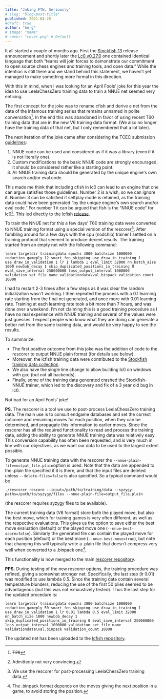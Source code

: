 ```yaml
---
title: "Joking FTW, Seriously"
# slug: "blog-post-title"
published: 2021-04-25
#draft: true
author: "borg"
# image: "name"
# cover: "cover.png" # Default
---
```


It all started a couple of months ago. First the [Stockfish 13](https://github.com/official-stockfish/Stockfish/releases/tag/sf_13) release announcement and shortly later the [Lc0 v0.27.0](https://discord.com/channels/425419482568196106/425419581713154049/813006562507096114) one contained identical language that both “teams will join forces to demonstrate our commitment to open source chess engines and training tools, and open data.” While the intention is still there and we stand behind this statement, we haven’t yet managed to make something more formal in this direction.

With this in mind, when I was looking for an April Fools’ joke for this year the idea to use LeelaChessZero training data to train a NNUE net seemed very enticing.

<!--more-->

The first concept for the joke was to rename cfish and derive a net from the data of the infamous training series that remains unnamed in polite conversation[^0]. In the end this was abandoned in favor of using recent T60 training data that are in the new V6 training data format. (We also no longer have the training data of that net, but I only remembered that a lot later).
[^0]: ~~T20~~

The next iteration of the joke came after considering the TCEC submission [guidelines](https://wiki.chessdom.org/Rules#Guidelines):
1. NNUE code can be used and considered as if it was a library (even if it is not literally one).
2. Custom modifications to the basic NNUE code are strongly encouraged, it should be considered rather like a starting point.
3. All NNUE training data should be generated by the unique engine's own search and/or eval code.

This made me think that including cfish in lc0 can lead to an engine that one can argue satisfies those guidelines. Number 2 is a wish, so we can ignore it. Number 3 can be satisfied if selfplay mode is retained, as the training data could have been generated “by the unique engine's own search and/or eval code.” For number 1 it can be argued that fish is the “NNUE code” for lc0[^1]. This led directly to the lcfish [release](https://github.com/borg323/lc0/releases/tag/lcfish).
[^1]: Admittedly not very convincing.

To train the NNUE net for this a few days’ T60 training data were converted to NNUE training format using a special version of the rescorer[^2]. After fumbling around for a few days with the cpu (nodchip) trainer I settled on a training protocol that seemed to produce decent results. The training started from an empty net with the following command:
```
learn targetdir trainingdata epochs 3000 batchsize 1000000 reduction_gameply 12 smart_fen_skipping use_draw_in_training 1 use_draw_in_validation 1 lr 1 lambda 1 eval_limit 32000 nn_batch_size 1000 newbob_decay 1 skip_duplicated_positions_in_training 0 eval_save_interval 250000000 loss_output_interval 1000000 validation_set_file_name validationdata\val.binpack validation_count 10000
```
I had to restart 2-3 times after a few steps as it was clear the random initialization wasn't working. I then repeated the process with a 0.1 learning rate starting from the final net generated, and once more with 0.01 learning rate. Training at each learning rate took a bit more than 7 hours, and was done over a weekend. I’m not claiming this is a good training procedure as I have no real experience with NNUE training and several of the values were just guesses. I expect people who know what they are doing can generate a better net from the same training data, and would be very happy to see the results.
[^2]: We use the rescorer for post-processing LeelaChessZero training data.

To summarize:

- The first positive outcome from this joke was the addition of code to the rescorer to output NNUE plain format (for details see below).
- Moreover, the lcfish training data were contributed to the [Stockfish training data collection](https://drive.google.com/drive/folders/1rzZkgIgw7G5vQMLr2hZNiUXOp7z80613?usp=sharing).
- We also have the single line change to allow building lc0 on windows with gcc (but not all backends).
- Finally, some of the training data generated crashed the Stockfish-NNUE trainer, which led to the discovery and fix of a 3 year old bug in lc0.

Not bad for an April Fools’ joke!

**PS.** The rescorer is a tool we use to post-process LeelaChessZero training data. The main use is to consult endgame databases and set the correct outcome and remaining moves for each position, when they can be determined, and propagate this information to earlier moves. Since the rescorer has all the required functionality to read and process the training data, adding the ability to generate NNUE training data was relatively easy. This conversion capability has often been requested, and is very much in line with our objectives, as we want our data to be used to the largest extent possible.

To generate NNUE training data with the rescorer the `--nnue-plain-file=output_file.plain`option is used. Note that the data are appended to the .plain file specified if it is there, and that the input files are deleted unless `--delete-files=false` is also specified. So a typical command would be
```
./rescorer rescore --input=/path/to/training/data --syzygy-paths=/path/to/syzygy/files --nnue-plain-file=output_file.plain
```
(the rescorer requires syzygy files to be available).

The current training data (V6 format) store both the played move, but also the best move, which for training games is very often different, as well as the respective evaluations. This gives us the option to save either the best move evaluation (default) or the played move one (`--nnue-best-score=false`). Similarly the generated file can contain the played move for each position (default) or the best move (`--nnue-best-move=true`), but note that changing this will typically write a .plain file that doesn’t compress very well when converted to a .binpack one[^3].
[^3]: The .binpack format depends on the moves giving the next position in a game, to avoid storing the position.

This functionality is now merged to the main [rescorer repository](https://github.com/Tilps/lc0/tree/rescore_tb).

**PPS.** During testing of the new rescorer options, the training procedure was refined, giving a somewhat stronger net. Specifically, the last step (lr 0.01) was modified to use lambda 0.5. Since the training data contain several temperature blunders, reducing the use of the first 50 plies seemed to be advantageous (but this was not exhaustively tested). Thus the last step for the updated procedure is:
```
learn targetdir trainingdata epochs 3000 batchsize 1000000 reduction_gameply 50 smart_fen_skipping use_draw_in_training 1 use_draw_in_validation 1 lr 0.01 lambda 0.5 eval_limit 32000 nn_batch_size 1000 newbob_decay 1 skip_duplicated_positions_in_training 0 eval_save_interval 250000000 loss_output_interval 1000000 validation_set_file_name validationdata\val.binpack validation_count 10000
```
The updated net has been uploaded to the [lcfish repository](https://github.com/borg323/lc0/blob/lcfish/nn.bin).

